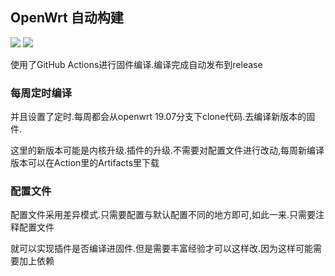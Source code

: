 ## OpenWrt 自动构建
[![](https://github.com/thisdk/openwrt-k2p-build/workflows/OpenWrt%20K2P%20RELEASE%20CI/badge.svg)](https://github.com/thisdk/openwrt-k2p-build/actions)
[![](https://github.com/thisdk/openwrt-k2p-build/workflows/OpenWrt%20K2P%20MASTER%20CI/badge.svg)](https://github.com/thisdk/openwrt-k2p-build/actions)

使用了GitHub Actions进行固件编译.编译完成自动发布到release

### 每周定时编译

并且设置了定时.每周都会从openwrt 19.07分支下clone代码.去编译新版本的固件.

这里的新版本可能是内核升级.插件的升级.不需要对配置文件进行改动,每周新编译版本可以在Action里的Artifacts里下载

### 配置文件

配置文件采用差异模式.只需要配置与默认配置不同的地方即可,如此一来.只需要注释配置文件

就可以实现插件是否编译进固件.但是需要丰富经验才可以这样改.因为这样可能需要加上依赖

